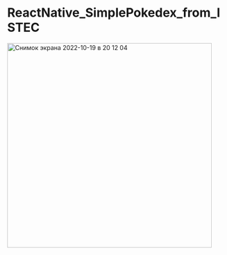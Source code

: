 # ReactNative_SimplePokedex_from_ISTEC

<img width="471" alt="Снимок экрана 2022-10-19 в 20 12 04" src="https://user-images.githubusercontent.com/107763268/196782983-46c442d7-9291-46fd-a9b3-562a01cd1276.png">
